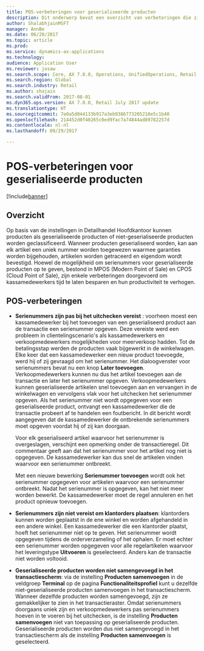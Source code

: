 ```yaml
---
title: POS-verbeteringen voor geserialiseerde producten
description: Dit onderwerp bevat een overzicht van verbeteringen die zijn aangebracht in geserialiseerde producten om u tijd te laten besparen en productiever te laten werken.
author: ShalabhjainMSFT
manager: AnnBe
ms.date: 06/20/2017
ms.topic: article
ms.prod: 
ms.service: dynamics-ax-applications
ms.technology: 
audience: Application User
ms.reviewer: josaw
ms.search.scope: Core, AX 7.0.0, Operations, UnifiedOperations, Retail
ms.search.region: Global
ms.search.industry: Retail
ms.author: shajain
ms.search.validFrom: 2017-08-01
ms.dyn365.ops.version: AX 7.0.0, Retail July 2017 update
ms.translationtype: HT
ms.sourcegitcommit: 7e0a5d044133b917a3eb9386773205218e5c1b40
ms.openlocfilehash: 214452d0f40265c0ed9fac7a74844ad89782257d
ms.contentlocale: nl-nl
ms.lasthandoff: 09/29/2017

---
```


# <a name="pos-improvements-for-serialized-products"></a>POS-verbeteringen voor geserialiseerde producten

[!include[banner](includes/banner.md)]

## <a name="overview"></a>Overzicht 
Op basis van de instellingen in Detailhandel Hoofdkantoor kunnen producten als geserialiseerde producten of niet-geserialiseerde producten worden geclassificeerd. Wanneer producten geserialiseerd worden, kan aan elk artikel een uniek nummer worden toegewezen waarmee garanties worden bijgehouden, artikelen worden getraceerd en eigendom wordt bevestigd. Hoewel de mogelijkheid om serienummers voor geserialiseerde producten op te geven, bestond in MPOS (Modern Point of Sale) en CPOS (Cloud Point of Sale), zijn enkele verbeteringen doorgevoerd om kassamedewerkers tijd te laten besparen en hun productiviteit te verhogen.  

## <a name="pos-improvements"></a>POS-verbeteringen

- **Serienummers zijn pas bij het uitchecken vereist** : voorheen moest een kassamedewerker bij het toevoegen van een geserialiseerd product aan de transactie een serienummer opgeven. Deze vereiste werd een probleem in clientelingscenario's als kassamedewerkers en verkoopmedewerkers mogelijkheden voor meerverkoop hadden. Tot de betalingsstap werden de producten vaak bijgewerkt in de winkelwagen. Elke keer dat een kassamedewerker een nieuw product toevoegde, werd hij of zij gevraagd om het serienummer. Het dialoogvenster voor serienummers bevat nu een knop **Later toevoegen**. Verkoopmedewerkers kunnen nu dus het artikel toevoegen aan de transactie en later het serienummer opgeven. Verkoopmedewerkers kunnen geserialiseerde artikelen snel toevoegen aan en vervangen in de winkelwagen en vervolgens vlak voor het uitchecken het serienummer opgeven. Als het serienummer niet wordt opgegeven voor een geserialiseerde product, ontvangt een kassamedewerker die de transactie probeert af te handelen een foutbericht. In dit bericht wordt aangegeven dat de kassamedewerker de ontbrekende serienummers moet opgeven voordat hij of zij kan doorgaan.

    Voor elk geserialiseerd artikel waarvoor het serienummer is overgeslagen, verschijnt een opmerking onder de transactieregel. Dit commentaar geeft aan dat het serienummer voor het artikel nog niet is opgegeven. De kassamedewerker kan dus snel de artikelen vinden waarvoor een serienummer ontbreekt.

    Met een nieuwe bewerking **Serienummer toevoegen** wordt ook het serienummer opgegeven voor artikelen waarvoor een serienummer ontbreekt. Nadat het serienummer is opgegeven, kan het niet meer worden bewerkt. De kassamedewerker moet de regel annuleren en het product opnieuw toevoegen. 
    
- **Serienummers zijn niet vereist om klantorders plaatsen**: klantorders kunnen worden geplaatst in de ene winkel en worden afgehandeld in een andere winkel. Een kassamedewerker die een klantorder plaatst, hoeft het serienummer niet op te geven. Het serienummer wordt opgegeven tijdens de orderverzameling of het ophalen. Er moet echter een serienummer worden opgegeven voor alle regelartikelen waarvoor het leveringstype **Uitvoeren** is geselecteerd. Anders kan de transactie niet worden voltooid.    
- **Geserialiseerde producten worden niet samengevoegd in het transactiescherm**: via de instelling **Producten samenvoegen** in de veldgroep **Terminal** op de pagina **Functionaliteitsprofiel** kunt u dezelfde niet-geserialiseerde producten samenvoegen in het transactiescherm. Wanneer dezelfde producten worden samengevoegd, zijn ze gemakkelijker te zien in het transactieraster. Omdat serienummers doorgaans uniek zijn en verkoopmedewerkers pas serienummers hoeven in te voeren bij het uitchecken, is de instelling **Producten samenvoegen** niet van toepassing op geserialiseerde producten. Geserialiseerde producten worden dus niet samengevoegd in het transactiescherm als de instelling **Producten samenvoegen** is geselecteerd.

